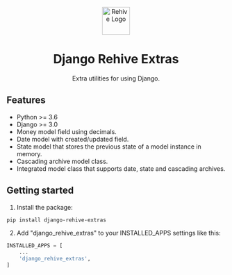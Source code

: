 <p align="center">
  <img width="64" src="https://avatars2.githubusercontent.com/u/22204821?s=200&v=4" alt="Rehive Logo">
  <h1 align="center">Django Rehive Extras</h1>
  <p align="center">Extra utilities for using Django.</p>
</p>

## Features

- Python >= 3.6
-  Django >= 3.0
- Money model field using decimals.
- Date model with created/updated field.
- State model that stores the previous state of a model instance in memory.
- Cascading archive model class.
- Integrated model class that supports date, state and cascading archives.


## Getting started

1. Install the package:

```sh
pip install django-rehive-extras
```

2. Add "django_rehive_extras" to your INSTALLED_APPS settings like this:

```python
INSTALLED_APPS = [
    ...
    'django_rehive_extras',
]
```
